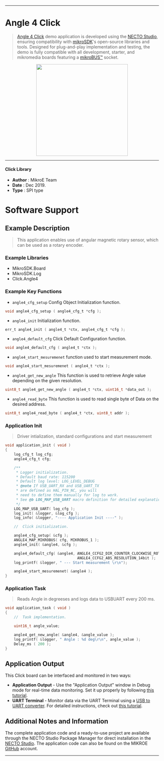 
---
# Angle 4 Click

> [Angle 4 Click](https://www.mikroe.com/?pid_product=MIKROE-3130) demo application is developed using
the [NECTO Studio](https://www.mikroe.com/necto), ensuring compatibility with [mikroSDK](https://www.mikroe.com/mikrosdk)'s
open-source libraries and tools. Designed for plug-and-play implementation and testing, the demo is fully compatible with
all development, starter, and mikromedia boards featuring a [mikroBUS&trade;](https://www.mikroe.com/mikrobus) socket.

<p align="center">
  <img src="https://www.mikroe.com/?pid_product=MIKROE-3130&image=1" height=300px>
</p>

---

#### Click Library

- **Author**        : MikroE Team
- **Date**          : Dec 2019.
- **Type**          : SPI type

# Software Support

## Example Description

> This application enables use of angular magnetic rotary sensor, which can be used as a rotary 
> encoder.

### Example Libraries

- MikroSDK.Board
- MikroSDK.Log
- Click.Angle4

### Example Key Functions

- `angle4_cfg_setup` Config Object Initialization function. 
```c
void angle4_cfg_setup ( angle4_cfg_t *cfg );
``` 
 
- `angle4_init` Initialization function. 
```c
err_t angle4_init ( angle4_t *ctx, angle4_cfg_t *cfg );
```

- `angle4_default_cfg` Click Default Configuration function. 
```c
void angle4_default_cfg ( angle4_t *ctx );
```

- `angle4_start_mesuremenet` function used to start measurement mode. 
```c
void angle4_start_mesuremenet ( angle4_t *ctx );
```
 
- `angle4_get_new_angle` This function is used to retrieve Angle value depending on the given resolution. 
```c
uint8_t angle4_get_new_angle ( angle4_t *ctx, uint16_t *data_out );
```

- `angle4_read_byte` This function is used to read single byte of Data on the desired address. 
```c
uint8_t angle4_read_byte ( angle4_t *ctx, uint8_t addr );
```

### Application Init

> Driver intialization, standard configurations and start measurement

```c
void application_init ( void )
{
    log_cfg_t log_cfg;
    angle4_cfg_t cfg;

    /** 
     * Logger initialization.
     * Default baud rate: 115200
     * Default log level: LOG_LEVEL_DEBUG
     * @note If USB_UART_RX and USB_UART_TX 
     * are defined as HAL_PIN_NC, you will 
     * need to define them manually for log to work. 
     * See @b LOG_MAP_USB_UART macro definition for detailed explanation.
     */
    LOG_MAP_USB_UART( log_cfg );
    log_init( &logger, &log_cfg );
    log_info( &logger, "---- Application Init ----" );

    //  Click initialization.

    angle4_cfg_setup( &cfg );
    ANGLE4_MAP_MIKROBUS( cfg, MIKROBUS_1 );
    angle4_init( &angle4, &cfg );

    angle4_default_cfg( &angle4, ANGLE4_CCFG2_DIR_COUNTER_CLOCKWISE_ROTATION,\
                                 ANGLE4_CCFG2_ABS_RESOLUTION_14bit );
    log_printf( &logger, " --- Start measurement \r\n");

    angle4_start_mesuremenet( &angle4 );
}
```

### Application Task

> Reads Angle in degreeses and logs data to USBUART every 200 ms.

```c
void application_task ( void )
{
    //  Task implementation.

    uint16_t angle_value;

    angle4_get_new_angle( &angle4, &angle_value );
    log_printf( &logger, " Angle : %d deg\r\n", angle_value );
    Delay_ms ( 200 );
}
```

## Application Output

This Click board can be interfaced and monitored in two ways:
- **Application Output** - Use the "Application Output" window in Debug mode for real-time data monitoring.
Set it up properly by following [this tutorial](https://www.youtube.com/watch?v=ta5yyk1Woy4).
- **UART Terminal** - Monitor data via the UART Terminal using
a [USB to UART converter](https://www.mikroe.com/click/interface/usb?interface*=uart,uart). For detailed instructions,
check out [this tutorial](https://help.mikroe.com/necto/v2/Getting%20Started/Tools/UARTTerminalTool).

## Additional Notes and Information

The complete application code and a ready-to-use project are available through the NECTO Studio Package Manager for 
direct installation in the [NECTO Studio](https://www.mikroe.com/necto). The application code can also be found on
the MIKROE [GitHub](https://github.com/MikroElektronika/mikrosdk_click_v2) account.

---
